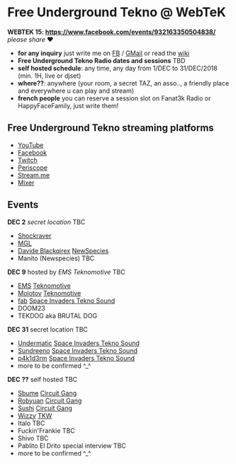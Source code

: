 # Free Underground Tekno @ WebTeK 

**WEBTEK 15: https://www.facebook.com/events/932163350504838/** *please share* ❤️

- **for any inquiry** just write me on [FB](https://www.facebook.com/streaming.teknival) / [GMail](fabrizio.salmi@gmail.com) or read the [wiki](https://github.com/fabriziosalmi/webtek/wiki)
- **Free Underground Tekno Radio dates and sessions** TBD
- **self hosted schedule**: any time, any day from 1/DEC to 31/DEC/2018 (min. 1H, live or djset)
- **where??**: anywhere (your room, a secret TAZ, an asso.., a friendly place and everywhere u can play and stream)
- **french people** you can reserve a session slot on Fanat3k Radio or HappyFaceFamily, just write them!

## Free Underground Tekno streaming platforms

- [YouTube](https://www.youtube.com/channel/UC4Qa1dYujyjeilj1YCIGJtw)
- [Facebook](https://www.facebook.com/Free.Underground.Tekno.Radio/)
- [Twitch](https://www.twitch.tv/freeundergroundtekno/)
- [Periscope](https://pscp.tv/freeundergroundtekno)
- [Stream.me](https://www.stream.me/freetekno23)
- [Mixer](https://mixer.com/freetekno23)

## Events

**DEC 2** *secret location* TBC

- [Shockraver](https://www.facebook.com/shockraver23/)
- [MGL](https://www.facebook.com/mgl32/)
- [Davide Blackqirex](https://www.facebook.com/Blackqirex-337143289641041/) [NewSpecies](https://www.facebook.com/NOTFORHUMANS/)
- Manito (Newspecies) TBC

**DEC 9** hosted by *EMS Teknomotive* TBC

- [EMS](https://www.facebook.com/emsteknomotive/) [Teknomotive](https://www.facebook.com/Tekno-Motive-Sound-System-163194617107451/)
- [Molotov](https://www.facebook.com/molotovteknomotive/) [Teknomotive](https://www.facebook.com/Tekno-Motive-Sound-System-163194617107451/)
- [fab](https://www.facebook.com/streaming.teknival) [Space Invaders Tekno Sound](https://www.facebook.com/spaceinvaderstekno/)
- DOOM23
- TEKDOG aka BRUTAL DOG

**DEC 31** secret location TBC

- [Undermatic](https://www.facebook.com/andrea.undermatic) [Space Invaders Tekno Sound](https://www.facebook.com/spaceinvaderstekno/)
- [Sundreeno](https://www.facebook.com/alessandro.pagliaro.3) [Space Invaders Tekno Sound](https://www.facebook.com/spaceinvaderstekno/)
- [p4k1d3rm](https://www.facebook.com/P4KID3RM/) [Space Invaders Tekno Sound](https://www.facebook.com/spaceinvaderstekno/)
- more to be confirmed ^_^

**DEC ??** self hosted TBC

- [Sbume](https://www.facebook.com/sbumee/) [Circuit Gang](https://www.facebook.com/Circuitgang/)
- [Robyuan](https://www.facebook.com/Robyuankerobyofficial/) [Circuit Gang](https://www.facebook.com/Circuitgang/)
- [Sushi](https://soundcloud.com/sushi_hc) [Circuit Gang](https://www.facebook.com/Circuitgang/)
- [Wizzy](https://www.facebook.com/wizzy.tkw/) [TKW](https://www.facebook.com/woodoosoundsystem/)
- Italo TBC
- Fuckin'Frankie TBC
- Shivo TBC
- Pablito El Drito special interview TBC
- more to be confirmed ^_^



